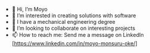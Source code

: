 - 👋 Hi, I’m Moyo
- 👀 I’m interested in creating solutions with software
- 🌱 I have a mechanical engineering degree
- 💞️ I’m looking to collaborate on interesting projects
- 📫 How to reach me: Send me a message on LinkedIn [https://www.linkedin.com/in/moyo-monsuru-oke/]

<!---
OkeMoyo/OkeMoyo is a ✨ special ✨ repository because its `README.md` (this file) appears on your GitHub profile.
You can click the Preview link to take a look at your changes.
--->

